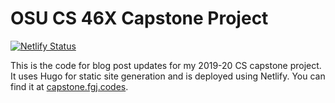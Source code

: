 # OSU CS 46X Capstone Project

[![Netlify Status](https://api.netlify.com/api/v1/badges/98ee1c85-45b5-477a-87d7-0589b9b3b8cd/deploy-status)](https://app.netlify.com/sites/gracious-noyce-663eca/deploys)

This is the code for blog post updates for my 2019-20 CS capstone project. It uses Hugo for static site generation and is deployed using Netlify. You can find it at [capstone.fgj.codes](https://capstone.fgj.codes).
